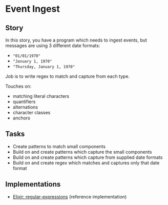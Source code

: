 # Event Ingest

## Story

In this story, you have a program which needs to ingest events, but messages are using 3 different date formats:

- `"01/01/1970"`
- `"January 1, 1970"`
- `"Thursday, January 1, 1970"`

Job is to write regex to match and capture from each type.

Touches on:

- matching literal characters
- quantifiers
- alternations
- character classes
- anchors

## Tasks

- Create patterns to match small components
- Build on and create patterns which capture the small components
- Build on and create patterns which capture from supplied date formats
- Build on and create regex which matches and captures only that date format

## Implementations

- [Elixir: regular-expressions][implementation-elixir] (reference implementation)

[implementation-elixir]: https://github.com/exercism/elixir/blob/main/exercises/concept/date-parser/.docs/instructions.md

